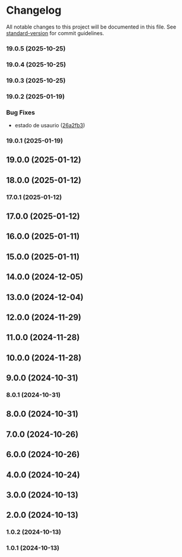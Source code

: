 # Changelog

All notable changes to this project will be documented in this file. See [standard-version](https://github.com/conventional-changelog/standard-version) for commit guidelines.

### 19.0.5 (2025-10-25)

### 19.0.4 (2025-10-25)

### 19.0.3 (2025-10-25)

### 19.0.2 (2025-01-19)


### Bug Fixes

* estado de usaurio ([26a2fb3](https://github.com/oscarjesus2/jobbusiness/commit/26a2fb38672313cc23a3b2952d00fbdb2b99c2f9))

### 19.0.1 (2025-01-19)

## 19.0.0 (2025-01-12)

## 18.0.0 (2025-01-12)

### 17.0.1 (2025-01-12)

## 17.0.0 (2025-01-12)

## 16.0.0 (2025-01-11)

## 15.0.0 (2025-01-11)

## 14.0.0 (2024-12-05)

## 13.0.0 (2024-12-04)

## 12.0.0 (2024-11-29)

## 11.0.0 (2024-11-28)

## 10.0.0 (2024-11-28)

## 9.0.0 (2024-10-31)

### 8.0.1 (2024-10-31)

## 8.0.0 (2024-10-31)

## 7.0.0 (2024-10-26)

## 6.0.0 (2024-10-26)

## 4.0.0 (2024-10-24)

## 3.0.0 (2024-10-13)

## 2.0.0 (2024-10-13)

### 1.0.2 (2024-10-13)

### 1.0.1 (2024-10-13)